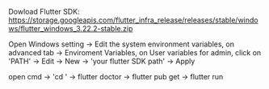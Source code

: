 Dowload Flutter SDK: https://storage.googleapis.com/flutter_infra_release/releases/stable/windows/flutter_windows_3.22.2-stable.zip

Open Windows setting -> Edit the system environment variables,
on advanced tab -> Enviroment Variables,
on User variables for admin, click on 'PATH' -> Edit -> New -> 'your flutter SDK path' -> Apply

open cmd -> 'cd <your-repo-directory>' -> flutter doctor -> flutter pub get -> flutter run
